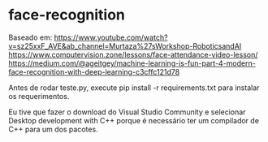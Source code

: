 # face-recognition


Baseado em: 
            https://www.youtube.com/watch?v=sz25xxF_AVE&ab_channel=Murtaza%27sWorkshop-RoboticsandAI
            https://www.computervision.zone/lessons/face-attendance-video-lesson/
            https://medium.com/@ageitgey/machine-learning-is-fun-part-4-modern-face-recognition-with-deep-learning-c3cffc121d78
            
Antes de rodar teste.py, execute pip install -r requirements.txt para instalar os requerimentos. 

Eu tive que fazer o download do Visual Studio Community e selecionar Desktop development with C++ porque é necessário ter um compilador de C++ para um dos pacotes. 
